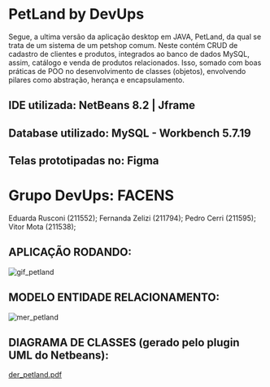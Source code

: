 # PetLand by DevUps 

Segue, a ultima versão da aplicação desktop em JAVA, PetLand, da qual se trata de um sistema de um petshop comum. Neste contém CRUD de cadastro de clientes e produtos, integrados ao banco de dados MySQL, assim, catálogo e venda de produtos relacionados. Isso, somado com boas práticas de POO no desenvolvimento de classes (objetos), envolvendo pilares como abstração, herança e encapsulamento. 

## IDE utilizada: NetBeans 8.2 | Jframe
## Database utilizado: MySQL - Workbench 5.7.19
## Telas prototipadas no: Figma


# Grupo DevUps: FACENS
Eduarda Rusconi (211552);
Fernanda Zelizi (211794);
Pedro Cerri     (211595);
Vitor Mota      (211538);


## APLICAÇÃO RODANDO:
![gif_petland](https://user-images.githubusercontent.com/103219334/173447323-8c166f75-09e7-4657-a806-0df9f63558e6.gif)


## MODELO ENTIDADE RELACIONAMENTO:
![mer_petland](https://user-images.githubusercontent.com/103219334/173441266-e191323d-2da7-4f14-82aa-7ba7183b0b10.png)


## DIAGRAMA DE CLASSES (gerado pelo plugin UML do Netbeans):
[der_petland.pdf](https://github.com/vitormota03/petland1_DEVUP/files/8894308/der_petland.pdf)





